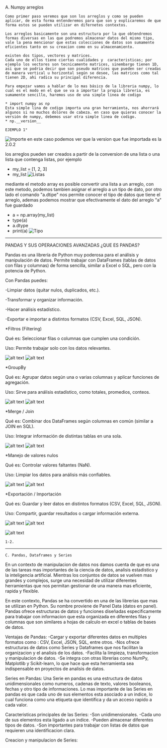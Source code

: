   A. Numpy arreglos

    Como primer paso veremos que son los arreglos y como se pueden aplicar, de esta forma entenderemos para que son y explicaremos de que forma estos se pueden utilizar en difernetes contextos.

    Los arreglos basicamente son una estructura por la que obtendremos formas diversas en las que podremos almacenar datos del mismo tipo, vale la pena mencionar que estas colecciones de datos son sumamente eficientes tanto en su creacion como en su almacenamiento.

    existen dos tipos, vectores y matrices.
    Cada uno de ellos tiene ciertas cualidades y  caracteristicas; por ejemplo los vectores son tecnicamente matrices, sinembargo tienen 1D, asi que se podria decir que son pseudo matrices que pueden ser creadas de manera vertical u horizontal según se desee, las matrices como tal tienen 2D, ahi radica su principal diferencia.
    
    Para empezar vamos a hablar de lo mas básico de la libreria numpy, lo cual es el modo en el que se va a importar la propia libreria, es sumamente sencillo, haremos uso de una simple linea de codigo
    
    * import numpy as np
    Esta simple lina de codigo importa una gran herramienta, nos ahorrará algunos si no muchos dolores de cabeza. en caso que quieras conocer la versión de numpy, debemos usar otra simple linea de codigo.
    * np.__version__

    EJEMPLO 1°
![Importe](./Importe%20de%20Numpy.png)
    en este caso podemos ver que la version que fue importada es la 2.0.2

  los arreglos pueden ser creados a partir de la conversion de una lista o una lista que contenga listas, por ejemplo
  * my_list = [1, 2, 3]
  * my_list
![Listas](/Ejemplo%20de%20listas.png)

  mediante el metodo array es posible convertir una lista a un arreglo, con este metodo, podemos tambien asignar el arreglo a un tipo de dato, por otro lado el comando "a.dtipe" nos permite conocer el tipo de datos que tiene el arreglo, ademas podemos mostrar que efectivamente el dato del arreglo "a" fue guardado

  * a = np.array(my_list)
  * type(a)
  * a.dtype 
  * print(a)
![Tipo](/Tipo%20de%20dato%20e%20impresion.png)


_______________________________________________________________________________________________________

PANDAS Y SUS OPERAACIONES AVANZADAS
¿QUE ES PANDAS?

 Pandas es una librería de Python muy poderosa para el análisis y manipulación de datos.
 Permite trabajar con DataFrames (tablas de datos con filas y columnas) de forma sencilla, similar a Excel o SQL, pero con la potencia de Python.

 Con Pandas puedes:

 -Limpiar datos (quitar nulos, duplicados, etc.).

 -Transformar y organizar información.

 -Hacer análisis estadístico.

 -Exportar e importar a distintos formatos (CSV, Excel, SQL, JSON).

  *Filtros (Filtering)

Qué es: Seleccionar filas o columnas que cumplen una condición.

Uso: Permite trabajar solo con los datos relevantes.

![alt text](image-1.png)
![alt text](/imagenes/imagefiltro2.png)

  *GroupBy

Qué es: Agrupar datos según una o varias columnas y aplicar funciones de agregación.

Uso: Sirve para análisis estadístico, como totales, promedios, conteos.

![alt text](image-2.png)
![alt text](/imagenes/imagegroupby.png)

   *Merge / Join

Qué es: Combinar dos DataFrames según columnas en común (similar a JOIN en SQL).

Uso: Integrar información de distintas tablas en una sola.

![alt text](image-3.png)
![alt text](/imagenes/imagemerge.png)

  *Manejo de valores nulos

Qué es: Controlar valores faltantes (NaN).

Uso: Limpiar los datos para análisis más confiables.

![alt text](/imagenes/image.png)
![alt text](/imagenes/imagevalires.png)

  *Exportación / Importación

Qué es: Guardar y leer datos en distintos formatos (CSV, Excel, SQL, JSON).

Uso: Compartir, guardar resultados o cargar información externa.

![alt text](/imagenes/image12.png)
![alt text](/imagenes/imageimporte.png)



![alt text](image.png)

    1-2.
__________________________________________________________________
    C. Pandas, Dataframes y Series

En un contexto de manipulacion de datos nos damos cuenta de que es una de las tareas mas importantes de la ciencia de datos, analisis estadistico y la inteligencia artificial. Mientras los conjuntos de datos se vuelven mas grandes y complejos, surge una necesidad de utilizar diferentes herramientas que nos permitan gestionar de una manera mas eficiente, rapida y flexible. 

En este contexto, Pandas se ha convertido en una de las librerias que mas se utilizan en Python. Su nombre proviene de Panel Data (datos en panel). Pandas ofrece estructuras de datos y funciones diseñadas especificamente para trabajar con informacion que esta organizada en diferentes filas y columnas que son similares a hojas de calculo en excel o tablas de bases de datos. 

Ventajas de Pandas: 
-Cargar y exportar diferentes datos en multiples formatos como : CSV, Excel, JSON, SQL, entre otros. 
-Nos ofrece estructuras de datos como Series y Dataframes que nos facilitan la organizacion y el analisis de los datos.
-Facilita la limpieza, transformacion y manipulacion de datos. 
-Se integra con otras librerias como NumPy, Matplotlib y Scikit-learn, lo que hace que esta herramienta sea indispensable en proyectos de analisis de datos. 

Series en Pandas: 
Una Serie en pandas es una estructura de datos unidimensionales como numeros, cadenas de texto, valores booleanos, fechas y otro tipo de informaciones. 
Lo mas importante de las Series en pandas es que cada uno de sus elementos esta asociado a un indice, lo cual funciona como una etiqueta que identifica y da un acceso rapido a cada valor. 

Caracteristicas principales de las Series: 
-Son unidimensionales. 
-Cada uno de sus elementos esta ligado a un indice. 
-Pueden almacenar diferentes tipos de datos. 
-Son importantes para trabajar con listas de datos que requieren una identificacion clara. 

Creacion y manipulacion de Series: 

